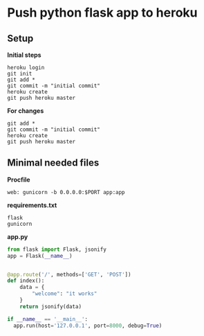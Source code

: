 # Push python flask app to heroku

## Setup

**Initial steps**

```
heroku login
git init
git add *
git commit -m "initial commit"
heroku create
git push heroku master
```

**For changes**

```
git add *
git commit -m "initial commit"
heroku create
git push heroku master
```

## Minimal needed files

**Procfile**

```
web: gunicorn -b 0.0.0.0:$PORT app:app
```

**requirements.txt**

```
flask
gunicorn
```

**app.py**

```python
from flask import Flask, jsonify
app = Flask(__name__)


@app.route('/', methods=['GET', 'POST'])
def index():
    data = {
        "welcome": "it works"
    }
    return jsonify(data)

if __name__ == '__main__':
  app.run(host='127.0.0.1', port=8000, debug=True)
 
```